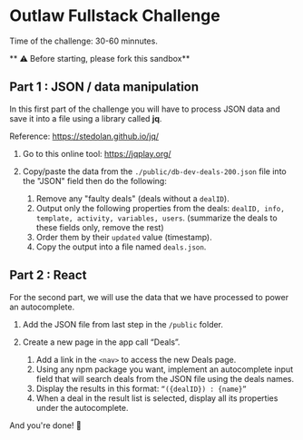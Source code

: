# Outlaw Fullstack Challenge

Time of the challenge: 30-60 minnutes.

** ⚠️ Before starting, please fork this sandbox**

## Part 1 : JSON / data manipulation

In this first part of the challenge you will have to process JSON data and save it into a file using a library called **jq**.

Reference: https://stedolan.github.io/jq/

1. Go to this online tool: https://jqplay.org/
2. Copy/paste the data from the `./public/db-dev-deals-200.json` file into the "JSON" field then do the following:

   1. Remove any "faulty deals" (deals without a `dealID`).
   2. Output only the following properties from the deals: `dealID, info, template, activity, variables, users`. (summarize the deals to these fields only, remove the rest)
   3. Order them by their `updated` value (timestamp).
   4. Copy the output into a file named `deals.json`.

## Part 2 : React

For the second part, we will use the data that we have processed to power an autocomplete.

1. Add the JSON file from last step in the `/public` folder.
2. Create a new page in the app call “Deals”.

   1. Add a link in the `<nav>` to access the new Deals page.
   2. Using any npm package you want, implement an autocomplete input field that will search deals from the JSON file using the deals names.
   3. Display the results in this format: `“({dealID}) : {name}”`
   4. When a deal in the result list is selected, display all its properties under the autocomplete.

And you're done! 🎉
